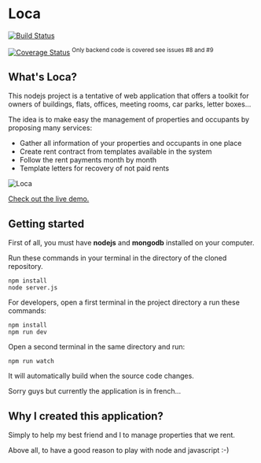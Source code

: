 Loca
====

[![Build Status](https://travis-ci.org/camelaissani/loca.svg?branch=master)](https://travis-ci.org/camelaissani/loca)

[![Coverage Status](https://coveralls.io/repos/github/camelaissani/loca/badge.svg?branch=master)](https://coveralls.io/github/camelaissani/loca?branch=master)
<sup>Only backend code is covered see issues #8 and #9</sup>

## What's Loca?

This nodejs project is a tentative of web application that offers a toolkit for owners of buildings, flats, offices, meeting rooms, car parks, letter boxes...

The idea is to make easy the management of properties and occupants by proposing many services:
 - Gather all information of your properties and occupants in one place
 - Create rent contract from templates available in the system
 - Follow the rent payments month by month
 - Template letters for recovery of not paid rents

![Loca](http://www.nuageprive.fr/images/loca-sample.png "Open source real estate management")

[Check out the live demo.](http://demo.nuageprive.fr/)

## Getting started
First of all, you must have **nodejs** and **mongodb** installed on your computer.

Run these commands in your terminal in the directory of the cloned repository.

```
npm install
node server.js
```

For developers, open a first terminal in the project directory a run these commands:

```
npm install
npm run dev
```

Open a second terminal in the same directory and run:
```
npm run watch
```
It will automatically build when the source code changes.

Sorry guys but currently the application is in french...

Why I created this application?
-------------------------------
Simply to help my best friend and I to manage properties that we rent.

Above all, to have a good reason to play with node and javascript :-)

